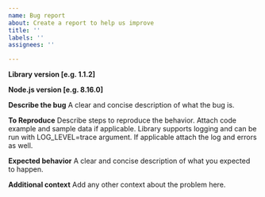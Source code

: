 ```yaml
---
name: Bug report
about: Create a report to help us improve
title: ''
labels: ''
assignees: ''

---
```


**Library version [e.g. 1.1.2]**

**Node.js version [e.g. 8.16.0]**

**Describe the bug**
A clear and concise description of what the bug is.

**To Reproduce**
Describe steps to reproduce the behavior.
Attach code example and sample data if applicable. 
Library supports logging and can be run with LOG_LEVEL=trace argument. If applicable attach the log and errors as well.

**Expected behavior**
A clear and concise description of what you expected to happen.

**Additional context**
Add any other context about the problem here.
